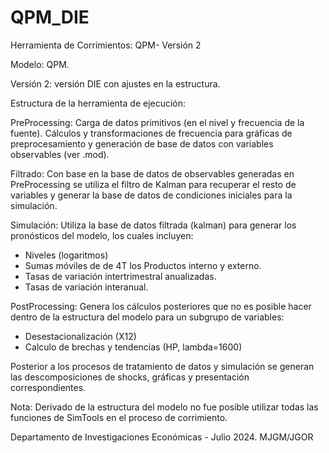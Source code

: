 # QPM_DIE

Herramienta de Corrimientos: QPM- Versión 2

Modelo: QPM.

Versión 2: versión DIE con ajustes en la estructura.

Estructura de la herramienta de ejecución:

PreProcessing:
Carga de datos primitivos (en el nivel y frecuencia de la fuente).
Cálculos y transformaciones de frecuencia para gráficas de preprocesamiento y generación de base de datos con variables observables (ver .mod).

Filtrado:
Con base en la base de datos de observables generadas en PreProcessing se utiliza el filtro de Kalman para recuperar el resto de variables y generar la base de datos de condiciones iniciales para la simulación.

Simulación:
Utiliza la base de datos filtrada (kalman) para generar los pronósticos del modelo, los cuales incluyen:
- Niveles (logaritmos)
- Sumas móviles de de 4T los Productos interno y externo.
- Tasas de variación intertrimestral anualizadas.
- Tasas de variación interanual.

PostProcessing:
Genera los cálculos posteriores que no es posible hacer dentro de la estructura del modelo para un subgrupo de variables:
- Desestacionalización (X12)
- Calculo de brechas y tendencias (HP, lambda=1600)

Posterior a los procesos de tratamiento de datos y simulación se generan las descomposiciones de shocks, gráficas y presentación correspondientes.

Nota: Derivado de la estructura del modelo no fue posible utilizar todas las funciones de SimTools en el proceso de corrimiento.

Departamento de Investigaciones Económicas - Julio 2024. MJGM/JGOR
